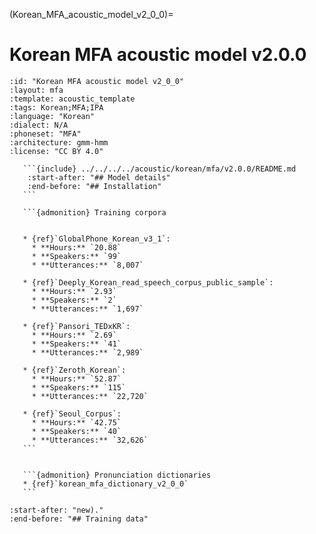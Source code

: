 
(Korean_MFA_acoustic_model_v2_0_0)=
# Korean MFA acoustic model v2.0.0

``````{acoustic} Korean MFA acoustic model v2.0.0
:id: "Korean MFA acoustic model v2_0_0"
:layout: mfa
:template: acoustic_template
:tags: Korean;MFA;IPA
:language: "Korean"
:dialect: N/A
:phoneset: "MFA"
:architecture: gmm-hmm
:license: "CC BY 4.0"

   ```{include} ../../../../acoustic/korean/mfa/v2.0.0/README.md
    :start-after: "## Model details"
    :end-before: "## Installation"
   ```

   ```{admonition} Training corpora


   * {ref}`GlobalPhone_Korean_v3_1`:
     * **Hours:** `20.88`
     * **Speakers:** `99`
     * **Utterances:** `8,007`

   * {ref}`Deeply_Korean_read_speech_corpus_public_sample`:
     * **Hours:** `2.93`
     * **Speakers:** `2`
     * **Utterances:** `1,697`

   * {ref}`Pansori_TEDxKR`:
     * **Hours:** `2.69`
     * **Speakers:** `41`
     * **Utterances:** `2,989`

   * {ref}`Zeroth_Korean`:
     * **Hours:** `52.87`
     * **Speakers:** `115`
     * **Utterances:** `22,720`

   * {ref}`Seoul_Corpus`:
     * **Hours:** `42.75`
     * **Speakers:** `40`
     * **Utterances:** `32,626`
   ```


   ```{admonition} Pronunciation dictionaries
   * {ref}`korean_mfa_dictionary_v2_0_0`
   ```
``````

```{include} ../../../../acoustic/korean/mfa/v2.0.0/README.md
:start-after: "new)."
:end-before: "## Training data"
```

